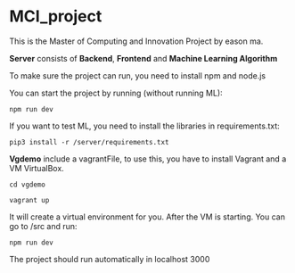 # MCI_project
This is the Master of Computing and Innovation Project by eason ma. 

**Server** consists of **Backend**, **Frontend** and **Machine Learning Algorithm**

To make sure the project can run, you need to install npm and node.js

You can start the project by running (without running ML):
```
npm run dev
```
If you want to test ML, you need to install the libraries in requirements.txt:
```
pip3 install -r /server/requirements.txt
```

**Vgdemo** include a vagrantFile, to use this, you have to install Vagrant and a VM VirtualBox.

```
cd vgdemo
```
```
vagrant up
```
It will create a virtual environment for you. After the VM is starting. You can go to /src and run:
```
npm run dev
```
The project should run automatically in localhost 3000
